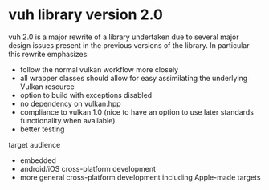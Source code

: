 # vuh library version 2.0
vuh 2.0 is a major rewrite of a library undertaken due to several major design issues present in the previous versions of the library.
In particular this rewrite emphasizes:
- follow the normal vulkan workflow more closely
- all wrapper classes should allow for easy assimilating the underlying Vulkan resource
- option to build with exceptions disabled
- no dependency on vulkan.hpp
- compliance to vulkan 1.0 (nice to have an option to use later standards functionality when available)
- better testing

target audience
 - embedded
 - android/iOS cross-platform development
 - more general cross-platform development including Apple-made targets



